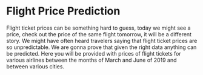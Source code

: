 # Flight Price Prediction

Flight ticket prices can be something hard to guess, today we might see a price, check out the price of the same flight tomorrow, it will be a different story. We might have often heard travelers saying that flight ticket prices are so unpredictable. 
We are gonna prove that given the right data anything can be predicted.
Here you will be provided with prices of flight tickets for various airlines between the months of March and June of 2019 and between various cities.
